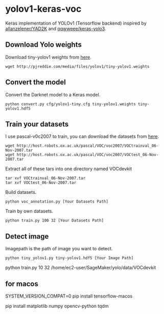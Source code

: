 # yolov1-keras-voc

Keras implementation of YOLOv1 (Tensorflow backend) inspired by [allanzelener/YAD2K](https://github.com/allanzelener/YAD2K) and [qqwweee/keras-yolo3](https://github.com/qqwweee/keras-yolo3).


## Download Yolo weights
Download tiny-yolov1 weights from [here](https://pjreddie.com/darknet/yolov1/).
```
wget http://pjreddie.com/media/files/yolov1/tiny-yolov1.weights
```


## Convert the model
Convert the Darknet model to a Keras model.
```
python convert.py cfg/yolov1-tiny.cfg tiny-yolov1.weights tiny-yolov1.hdf5
```

## Train your datasets
I use pascal-v0c2007 to train, you can download the datasets from [here](http://host.robots.ox.ac.uk:8080/).
```
wget http://host.robots.ox.ac.uk/pascal/VOC/voc2007/VOCtrainval_06-Nov-2007.tar
wget http://host.robots.ox.ac.uk/pascal/VOC/voc2007/VOCtest_06-Nov-2007.tar
```
Extract all of these tars into one directory named VOCdevkit
```
tar xvf VOCtrainval_06-Nov-2007.tar
tar xvf VOCtest_06-Nov-2007.tar
```

Build datasets.
```
python voc_annotation.py [Your Datasets Path]
```

Train by own datasets.
```
python train.py 100 32 [Your Datasets Path]
```

## Detect image
Imagepath is the path of image you want to detect.
```
python tiny_yolov1.py tiny-yolov1.hdf5 [Your Image Path]
```


python train.py 10 32 /home/ec2-user/SageMaker/yolo/data/VOCdevkit

## for macos
SYSTEM_VERSION_COMPAT=0 pip install tensorflow-macos

pip install matplotlib numpy opencv-python tqdm 
